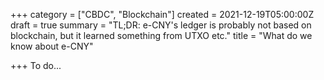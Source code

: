 +++
category = ["CBDC", "Blockchain"]
created = 2021-12-19T05:00:00Z
draft = true
summary = "TL;DR: e-CNY's ledger is probably not based on blockchain, but it learned something from UTXO etc."
title = "What do we know about e-CNY"

+++
To do...